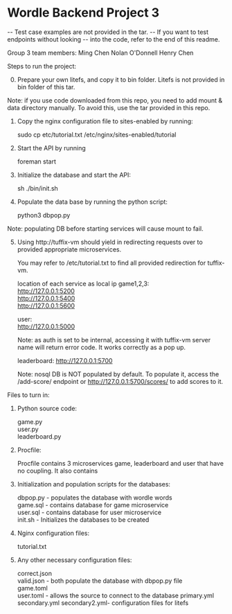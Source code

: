 # Wordle Backend Project 3
-- Test case examples are not provided in the tar. 
-- If you want to test endpoints without looking
-- into the code, refer to the end of this readme.

Group 3 team members:
Ming Chen
Nolan O'Donnell
Henry Chen

Steps to run the project:

0. Prepare your own litefs, and copy it to bin folder.
   Litefs is not provided in bin folder of this tar.
   
Note: if you use code downloaded from this repo, you need to add
      mount & data directory manually. 
      To avoid this, use the tar provided in this repo. 

1. Copy the nginx configuration file to sites-enabled by running:

   sudo cp etc/tutorial.txt /etc/nginx/sites-enabled/tutorial

2. Start the API by running

   foreman start

3. Initialize the database and start the API:

   sh ./bin/init.sh

4. Populate the data base by running the python script:

   python3 dbpop.py

Note: populating DB before starting services will cause
      mount to fail.      


5. Using http://tuffix-vm should yield in redirecting requests
   over to provided appropriate microservices.

   You may refer to /etc/tutorial.txt to find all provided
   redirection for tuffix-vm.

   location of each service as local ip
   game1,2,3:   
   http://127.0.0.1:5200   
   http://127.0.0.1:5400   
   http://127.0.0.1:5600   

   user:  
   http://127.0.0.1:5000

   Note: as auth is set to be internal, accessing it with
         tuffix-vm server name will return error code.
         It works correctly as a pop up.

   leaderboard:
   http://127.0.0.1:5700

   Note: nosql DB is NOT populated by default.
   To populate it, access the /add-score/ endpoint or
   http://127.0.0.1:5700/scores/ to add scores to it.


Files to turn in:

1. Python source code:

   game.py  
   user.py  
   leaderboard.py

2. Procfile:

   Procfile contains 3 microservices game, leaderboard and
   user that have no coupling. It also contains

3. Initialization and population scripts for the databases:

   dbpop.py - populates the database with wordle words  
   game.sql - contains database for game microservice  
   user.sql - contains database for user microservice  
   init.sh - Initializes the databases to be created  

4. Nginx configuration files:

   tutorial.txt

5. Any other necessary configuration files:

   correct.json  
   valid.json - both populate the database with dbpop.py file  
   game.toml  
   user.toml - allows the source to connect to the database
   primary.yml
   secondary.yml
   secondary2.yml- configuration files for litefs

